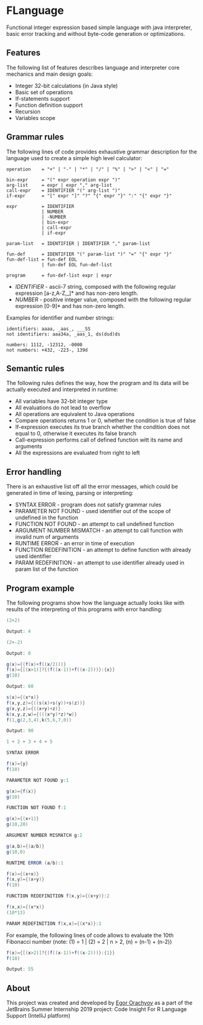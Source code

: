 # FLanguage

Functional integer expression based simple language with java interpreter, 
basic error tracking and without byte-code generation or optimizations.

## Features

The following list of features describes language and interpreter core
mechanics and main design goals:

* Integer 32-bit calculations (in Java style)
* Basic set of operations
* If-statements support
* Function definition support
* Recursion
* Variables scope

## Grammar rules

The following lines of code provides exhaustive grammar description
for the language used to create a simple high level calculator:

```
operation    = "+" | "-" | "*" | "/" | "%" | ">" | "<" | "="

bin-expr     = "(" expr operation expr ")"
arg-list     = expr | expr "," arg-list
call-expr    = IDENTIFIER "(" arg-list ")"
if-expr      = "[" expr "]" "?" "{" expr "}" ":" "{" expr "}"

expr         = IDENTIFIER
             | NUMBER
             | -NUMBER
             | bin-expr
             | call-expr
             | if-expr

param-list   = IDENTIFIER | IDENTIFIER "," param-list

fun-def      = IDENTIFIER "(" param-list ")" "=" "{" expr "}"
fun-def-list = fun-def EOL
             | fun-def EOL fun-def-list

program      = fun-def-list expr | expr

```

* _IDENTIFIER_ - ascii-7 string, composed with the 
following regular expression \[a-z,A-Z,_\]* and has non-zero length.
* _NUMBER_ - positive integer value, composed with the 
following regular expression \[0-9\]* and has non-zero length.

Examples for identifier and number strings:

```
identifiers: aaaa, _aas_, ___SS
not identifiers: aaa34a, _aas_1, ds(dsd)ds

numbers: 1112, -12312, -0000
not numbers: +432, -223-, 139d

```

## Semantic rules

The following rules defines the way, how the program and its data will be 
actually executed and interpreted in runtime:

* All variables have 32-bit integer type
* All evaluations do not lead to overflow
* All operations are equivalent to Java operations
* Compare operations returns 1 or 0, whether the condition is true of false
* If-expression executes its true branch whether the condition does not equal to
0, otherwise it executes its false branch
* Call-expression performs call of defined function witt its name and arguments
* All the expressions are evaluated from right to left

## Error handling

There is an exhaustive list off all the error messages, which could be 
generated in time of lexing, parsing or interpreting:

* SYNTAX ERROR - program does not satisfy grammar rules
* PARAMETER NOT FOUND - used identifier out of the scope of undefined in the function
* FUNCTION NOT FOUND - an attempt to call undefined function
* ARGUMENT NUMBER MISMATCH - an attempt to call function with invalid num of arguments 
* RUNTIME ERROR - an error in time of execution
* FUNCTION REDEFINITION - an attempt to define function with already used identifier
* PARAM REDEFINITION - an attempt to use identifier already used in param list of the function

## Program example

The following programs show how the language actually looks like with 
results of the interpreting of this programs with error handling:

```java
(2+2)

Output: 4
```

```java
(2+-2)

Output: 0
```

```java
g(x)={(f(x)+f((x/2)))}
f(x)={[(x>1)]?{(f((x-1))+f((x-2)))}:{x}}
g(10)

Output: 60 
```

```java
s(x)={(x*x)}
f(x,y,z)={((s(x)+s(y))+s(z))}
g(x,y,z)={((x+y)+z)}
k(x,y,z,w)={(((x*y)*z)*w)}
f(1,g(2,3,4),k(5,6,7,0))

Output: 90
```

```java
1 + 2 + 3 + 4 + 5

SYNTAX ERROR
```

```java
f(x)={y}
f(10)

PARAMETER NOT FOUND y:1
```

```java
g(x)={f(x)}
g(10)

FUNCTION NOT FOUND f:1
```

```java
g(x)={(x+1)}
g(10,20)

ARGUMENT NUMBER MISMATCH g:2
```

```java
g(a,b)={(a/b)}
g(10,0)

RUNTIME ERROR (a/b):1
```

```java
f(x)={(x+x)}
f(x,y)={(x+y)}
f(10)

FUNCTION REDEFINITION f(x,y)={(x+y)}:2
```

```java
f(x,x)={(x*x)}
(10*13)

PARAM REDEFINITION f(x,x)={(x*x)}:1
```

For example, the following lines of code allows to evaluate the
10th Fibonacci number (note: (1) = 1 | (2) = 2 | n > 2, (n) = (n-1) + (n-2))

```java
f(x)={[(x>2)]?{(f((x-1))+f((x-2)))}:{1}}
f(10)

Output: 55
```

## About

This project was created and developed by [Egor Orachyov](https://github.com/EgorOrachyov)
as a part of the JetBrains Summer Internship 2019 project: Code Insight For R Language Support (IntelliJ platform)
